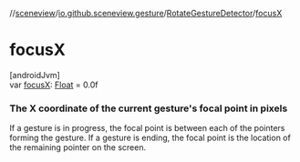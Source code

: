 //[sceneview](../../../index.md)/[io.github.sceneview.gesture](../index.md)/[RotateGestureDetector](index.md)/[focusX](focus-x.md)

# focusX

[androidJvm]\
var [focusX](focus-x.md): [Float](https://kotlinlang.org/api/latest/jvm/stdlib/kotlin/-float/index.html) = 0.0f

###  The X coordinate of the current gesture's focal point in pixels

If a gesture is in progress, the focal point is between each of the pointers forming the gesture. If a gesture is ending, the focal point is the location of the remaining pointer on the screen.
